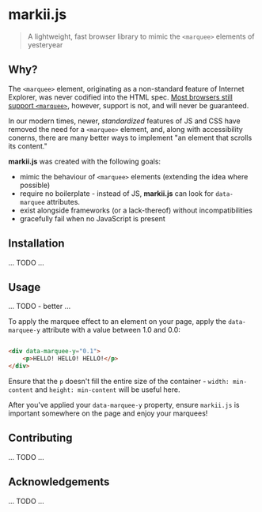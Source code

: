 # markii.js

> A lightweight, fast browser library to mimic the `<marquee>` elements of yesteryear

## Why?

The `<marquee>` element, originating as a non-standard feature of Internet Explorer, was never codified into the HTML
spec. [Most browsers still support `<marquee>`](https://developer.mozilla.org/en-US/docs/Web/HTML/Element/marquee#browser_compatibility),
however, support is not, and will never be guaranteed.

In our modern times, newer, _standardized_ features of JS and CSS have removed the need for a `<marquee>` element, and,
along with accessibility conerns, there are many better ways to implement "an element that scrolls its content."

**markii.js** was created with the following goals:

- mimic the behaviour of `<marquee>` elements (extending the idea where possible)
- require no boilerplate - instead of JS, **markii.js** can look for `data-marquee` attributes.
- exist alongside frameworks (or a lack-thereof) without incompatibilities
- gracefully fail when no JavaScript is present

## Installation

... TODO ...

## Usage

... TODO - better ...

To apply the marquee effect to an element on your page, apply the `data-marquee-y` attribute with a value between 1.0
and 0.0:

```html

<div data-marquee-y="0.1">
    <p>HELLO! HELLO! HELLO!</p>
</div>
```

Ensure that the `p` doesn't fill the entire size of the container - `width: min-content` and `height: min-content` will
be useful here.

After you've applied your `data-marquee-y` property, ensure `markii.js` is important somewhere on the page and enjoy
your marquees!

## Contributing

... TODO ...

## Acknowledgements

... TODO ...